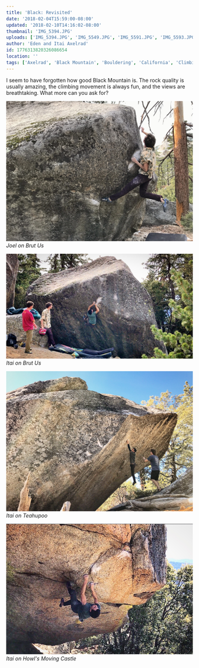 ```yaml
---
title: 'Black: Revisited'
date: '2018-02-04T15:59:00-08:00'
updated: '2018-02-10T14:16:02-08:00'
thumbnail: 'IMG_5394.JPG'
uploads: ['IMG_5394.JPG', 'IMG_5549.JPG', 'IMG_5591.JPG', 'IMG_5593.JPG']
author: 'Eden and Itai Axelrad'
id: 1776313820326086654
location: ''
tags: ['Axelrad', 'Black Mountain', 'Bouldering', 'California', 'Climbing', 'granite', 'highball']
---
```

I seem to have forgotten how good Black Mountain is. The rock quality is usually amazing, the climbing movement is always fun, and the views are breathtaking. What more can you ask for?

![image alt](uploads/IMG_5394.JPG)*Joel on Brut Us*

![image alt](uploads/IMG_5549.JPG)*Itai on Brut Us*

![image alt](uploads/IMG_5591.JPG)*Itai on Teahupoo*

![image alt](uploads/IMG_5593.JPG)*Itai on Howl's Moving Castle*


